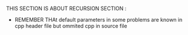 THIS SECTION IS ABOUT RECURSION SECTION :


- REMEMBER THAt default parameters in some problems are known in cpp header file but ommited cpp in source file  
